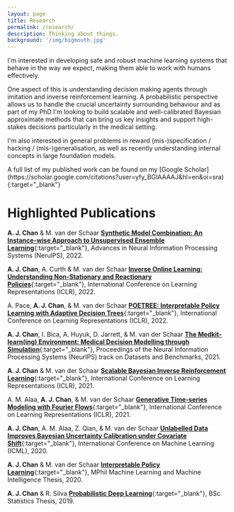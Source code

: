 ```yaml
---
layout: page
title: Research
permalink: /research/
description: Thinking about things.
background: '/img/bigmouth.jpg'
---
```


<p markdown="1">
I'm interested in developing safe and robust machine learning systems that behave in the way we expect, making them able to work with humans effectively.
</p>

<p markdown="1">
One aspect of this is understanding decision making agents through imitation and inverse reinforcement learning. A probabilistic perspective allows us to handle the crucial uncertainty surrounding behaviour and as part of my PhD I'm looking to build scalable and well-calibrated Bayesian approximate methods that can bring us key insights and support high-stakes decisions particularly in the medical setting.
</p>

<p markdown="1">
I'm also interested in general problems in reward (mis-)specification / hacking / (mis-)generalisation, as well as recently understanding internal concepts in large foundation models.
</p>

<p markdown="1">
A full list of my published work can be found on my [Google Scholar](https://scholar.google.com/citations?user=yfy_BGIAAAAJ&hl=en&oi=sra){:target="_blank"}
</p>

# Highlighted Publications

**A. J. Chan** & M. van der Schaar [**Synthetic Model Combination: An Instance-wise Approach to Unsupervised Ensemble Learning**](https://openreview.net/forum?id=RgWjps_LdkJ){:target="_blank"}, Advances in Neural Information Processing Systems (NeruIPS), 2022.

**A. J. Chan**, A. Curth & M. van der Schaar [**Inverse Online Learning: Understanding Non-Stationary and Reactionary Policies**](https://openreview.net/forum?id=DYypjaRdph2){:target="_blank"}, International Conference on Learning Representations (ICLR), 2022.

A. Pace, **A. J. Chan**, & M. van der Schaar [**POETREE: Interpretable Policy Learning with Adaptive Decision Trees**](https://openreview.net/forum?id=AJsI-ymaKn_){:target="_blank"}, International Conference on Learning Representations (ICLR), 2022.

**A. J. Chan**, I. Bica, A. Huyuk, D. Jarrett, & M. van der Schaar [**The Medkit-learn(ing) Environment: Medical Decision Modelling through Simulation**](https://openreview.net/forum?id=Ayf90B1yESX){:target="_blank"}, Proceedings of the Neural Information Processing Systems (NeurIPS) track on Datasets and Benchmarks, 2021.

**A. J. Chan** & M. van der Schaar [**Scalable Bayesian Inverse Reinforcement Learning**](https://openreview.net/forum?id=4qR3coiNaIv){:target="_blank"}, International Conference on Learning Representations (ICLR), 2021.

A. M. Alaa, **A. J. Chan**, & M. van der Schaar [**Generative Time-series Modeling with Fourier Flows**](https://openreview.net/forum?id=PpshD0AXfA){:target="_blank"}, International Conference on Learning Representations (ICLR), 2021.

**A. J. Chan**, A. M. Alaa, Z. Qian, & M. van der Schaar [**Unlabelled Data Improves Bayesian Uncertainty Calibration under Covariate Shift**](https://arxiv.org/abs/2006.14988){:target="_blank"}, International Conference on Machine Learning (ICML), 2020.

**A. J. Chan** & M. van der Schaar [**Interpretable Policy Learning**](/docs/mphil_thesis.pdf){:target="_blank"}, MPhil Machine Learning and Machine Intelligence Thesis, 2020.

**A. J. Chan** & R. Silva [**Probabilistic Deep Learning**](/docs/bsc_thesis.pdf){:target="_blank"}, BSc Statistics Thesis, 2019.